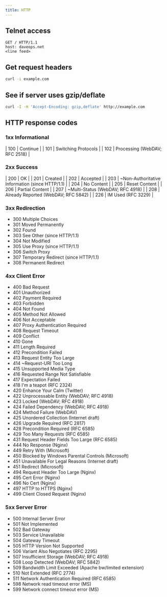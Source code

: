 ```yaml
---
title: HTTP
---
```


## Telnet access

```
GET / HTTP/1.1
host: daveops.net
<line feed>
```

## Get request headers

```bash
curl -i example.com
```

## See if server uses gzip/deflate

```bash
curl -I -H 'Accept-Encoding: gzip,deflate' http://example.com
```

## HTTP response codes

### 1xx Informational

| 100 | Continue                      |
| 101 | Switching Protocols           |
| 102 | Processing (WebDAV; RFC 2518) |

### 2xx Success

| 200 | OK                                              |
| 201 | Created                                         |
| 202 | Accepted                                        |
| 203 | ~Non-Authoritative Information (since HTTP/1.1) |
| 204 | No Content                                      |
| 205 | Reset Content                                   |
| 206 | Partial Content                                 |
| 207 | ~Multi-Status (WebDAV; RFC 4918)                |
| 208 | Already Reported (WebDAV; RFC 5842)             |
| 226 | IM Used (RFC 3229)                              |


### 3xx Redirection


* 300 Multiple Choices
* 301 Moved Permanently
* 302 Found
* 303 See Other (since HTTP/1.1)
* 304 Not Modified
* 305 Use Proxy (since HTTP/1.1)
* 306 Switch Proxy
* 307 Temporary Redirect (since HTTP/1.1)
* 308 Permanent Redirect


### 4xx Client Error


* 400 Bad Request
* 401 Unauthorized
* 402 Payment Required
* 403 Forbidden
* 404 Not Found
* 405 Method Not Allowed
* 406 Not Acceptable
* 407 Proxy Authentication Required
* 408 Request Timeout
* 409 Conflict
* 410 Gone
* 411 Length Required
* 412 Precondition Failed
* 413 Request Entity Too Large
* 414 ~Request-URI Too Long
* 415 Unsupported Media Type
* 416 Requested Range Not Satisfiable
* 417 Expectation Failed
* 418 I'm a teapot (RFC 2324)
* 420 Enhance Your Calm (Twitter)
* 422 Unprocessable Entity (WebDAV; RFC 4918)
* 423 Locked (WebDAV; RFC 4918)
* 424 Failed Dependency (WebDAV; RFC 4918)
* 424 Method Failure (WebDAV)
* 425 Unordered Collection (Internet draft)
* 426 Upgrade Required (RFC 2817)
* 428 Precondition Required (RFC 6585)
* 429 Too Many Requests (RFC 6585)
* 431 Request Header Fields Too Large (RFC 6585)
* 444 No Response (Nginx)
* 449 Retry With (Microsoft)
* 450 Blocked by Windows Parental Controls (Microsoft)
* 451 Unavailable For Legal Reasons (Internet draft)
* 451 Redirect (Microsoft)
* 494 Request Header Too Large (Nginx)
* 495 Cert Error (Nginx)
* 496 No Cert (Nginx)
* 497 HTTP to HTTPS (Nginx)
* 499 Client Closed Request (Nginx)


### 5xx Server Error


* 500 Internal Server Error
* 501 Not Implemented
* 502 Bad Gateway
* 503 Service Unavailable
* 504 Gateway Timeout
* 505 HTTP Version Not Supported
* 506 Variant Also Negotiates (RFC 2295)
* 507 Insufficient Storage (WebDAV; RFC 4918)
* 508 Loop Detected (WebDAV; RFC 5842)
* 509 Bandwidth Limit Exceeded (Apache bw/limited extension)
* 510 Not Extended (RFC 2774)
* 511 Network Authentication Required (RFC 6585)
* 598 Network read timeout error (MS)
* 599 Network connect timeout error (MS)</pre>


